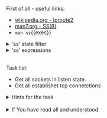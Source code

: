 First of all - useful links:

- [wikipedia.org - Iproute2](https://en.wikipedia.org/wiki/Iproute2)
- [man7.org - SS(8)](https://man7.org/linux/man-pages/man8/ss.8.html)
- `man ss`{{exec}}

<details><summary>'ss' state filter</summary>
<pre>
  All standard TCP states:<br>
    <strong>established, listening, closed
    syn-sent, syn-recv,
    fin-wait-1, fin-wait-2, time-wait, close-wait,
    last-ack, closing</strong>
  <strong>all</strong>          - for all the states
  <strong>connected</strong>    - all the states except for listening and closed
  <strong>synchronized</strong> - all the connected states except for syn-sent
  <strong>bucket</strong>       - states, which are maintained as minisockets, i.e. time-wait and syn-recv
  <strong>big</strong>          - opposite to bucket
  <br>
  Example:
    <strong>$ ss state listening</strong>
    <strong>$ ss -tu state established</strong>
</pre>
</details>
<details><summary>'ss' expressions</summary>
<pre>
  <strong>{dst|src} [=] HOST</strong>   - Test if the destination or source matches HOST.
  <strong>{dport|sport} [OP] [FAMILY:]:PORT</strong> - Compare the destination or source port to PORT. OP can be any of "<", "<=", "=", "!=", ">=" and ">". 
  <strong>dev [=|!=] DEVICE</strong>    - DEVICE can be a device name or the index of the interface.
  <strong>fwmark [=|!=] MASK</strong>   - Matches based on the fwmark value for the connection. 
  <strong>cgroup [=|!=] PATH</strong>   - Match if the connection is part of a cgroup at the given path.
  <strong>autobound</strong>            - Match if the port or path of the source address was automatically allocated.
  <br>
  Example:
  <strong>$ ss -o state established '( dport = :ssh or sport = :ssh )'</strong>
</pre>
</details><br>

Task list:
- Get all sockets in listen state.
- Get all establishet tcp connetctions

<details><summary>Hints for the task</summary>
<pre>
<strong>Task 1:</strong>
  $ ss state listening
<br>
<strong>Task 2:</strong>
  $ ss -tu state established
</pre>
</details>
<br>
<details><summary>If You have read all and understood</summary>
<pre>
`touch IReadAllAndUndnderstood`{{exec}}
</pre>
